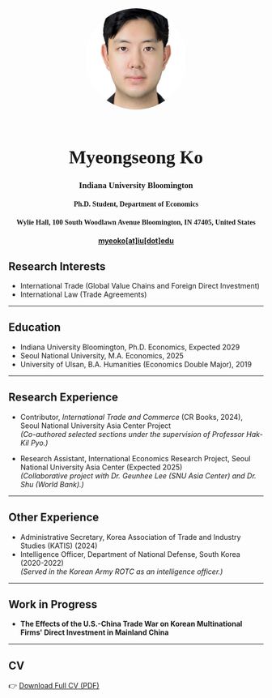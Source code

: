 <div align="center">

<img src="/profile.jpg" width="200" style="border-radius: 50%; margin-bottom: 20px;" alt="Myeongseong Ko">

<h1 style="font-size: 36px; font-family: 'Times New Roman', serif;">Myeongseong Ko</h1>

<h3 style="font-family: 'Times New Roman', serif;">Indiana University Bloomington</h3>  
<h4 style="font-family: 'Times New Roman', serif;">Ph.D. Student, Department of Economics</h4>  
<h4 style="font-family: 'Times New Roman', serif;">Wylie Hall, 100 South Woodlawn Avenue Bloomington, IN 47405, United States</h4>  
<h4><a href="mailto:myeoko@iu.edu">myeoko[at]iu[dot]edu</a></h4>

</div>

## Research Interests
- International Trade (Global Value Chains and Foreign Direct Investment)
- International Law (Trade Agreements)

---

## Education
- Indiana University Bloomington, Ph.D. Economics, Expected 2029
- Seoul National University, M.A. Economics, 2025
- University of Ulsan, B.A. Humanities (Economics Double Major), 2019

---

## Research Experience
- Contributor, _International Trade and Commerce_ (CR Books, 2024), Seoul National University Asia Center Project  
  *(Co-authored selected sections under the supervision of Professor Hak-Kil Pyo.)*

- Research Assistant, International Economics Research Project, Seoul National University Asia Center (Expected 2025)  
  *(Collaborative project with Dr. Geunhee Lee (SNU Asia Center) and Dr. Shu (World Bank).)*

---

## Other Experience
- Administrative Secretary, Korea Association of Trade and Industry Studies (KATIS) (2024)  
- Intelligence Officer, Department of National Defense, South Korea (2020-2022)  
  *(Served in the Korean Army ROTC as an intelligence officer.)*

---

## Work in Progress
- **The Effects of the U.S.-China Trade War on Korean Multinational Firms' Direct Investment in Mainland China**

---

## CV
👉 [Download Full CV (PDF)](/Curriculum_Vitae_MyeongseongKo_20240427.pdf)
